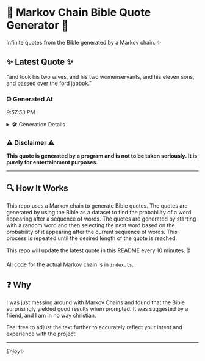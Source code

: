 # 📖 Markov Chain Bible Quote Generator 📖

Infinite quotes from the Bible generated by a Markov chain. ✨

## ✨ Latest Quote ✨
"and took his two wives, and his two womenservants, and his eleven sons, and passed over the ford jabbok."

### ⏰ Generated At
*9:57:53 PM*

<details>
    <summary>🛠️ Generation Details</summary>
    <p>
        <strong>🌱 Seed:</strong> and<br>
        <strong>🔄 Iterations:</strong> 18<br>
        <strong>📜 Context History:</strong><br>[ and ]: took<br>[ and, took ]: his<br>[ and, took, his ]: two<br>[ and, took, his, two ]: wives,<br>[ and, took, his, two, wives, ]: and<br>[ and, took, his, two, wives,, and ]: his<br>[ took, his, two, wives,, and, his ]: two<br>[ his, two, wives,, and, his, two ]: womenservants,<br>[ two, wives,, and, his, two, womenservants, ]: and<br>[ wives,, and, his, two, womenservants,, and ]: his<br>[ and, his, two, womenservants,, and, his ]: eleven<br>[ his, two, womenservants,, and, his, eleven ]: sons,<br>[ two, womenservants,, and, his, eleven, sons, ]: and<br>[ womenservants,, and, his, eleven, sons,, and ]: passed<br>[ and, his, eleven, sons,, and, passed ]: over<br>[ his, eleven, sons,, and, passed, over ]: the<br>[ eleven, sons,, and, passed, over, the ]: ford<br>[ sons,, and, passed, over, the, ford ]: jabbok.<br>
    </p>
</details>

### ⚠️ Disclaimer ⚠️
**This quote is generated by a program and is not to be taken seriously. It is purely for entertainment purposes.**

---

## 🔍 How It Works

This repo uses a Markov chain to generate Bible quotes. The quotes are generated by using the Bible as a dataset to find the probability of a word appearing after a sequence of words. The quotes are generated by starting with a random word and then selecting the next word based on the probability of it appearing after the current sequence of words. This process is repeated until the desired length of the quote is reached.

This repo will update the latest quote in this README every 10 minutes. ⏳

All code for the actual Markov chain is in `index.ts`.

## ❓ Why

I was just messing around with Markov Chains and found that the Bible surprisingly yielded good results when prompted. 
It was suggested by a friend, and I am in no way christian.

Feel free to adjust the text further to accurately reflect your intent and experience with the project!

---

*Enjoy*✨
